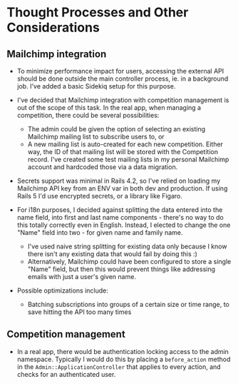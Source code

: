 # Thought Processes and Other Considerations

## Mailchimp integration

* To minimize performance impact for users, accessing the external API should be done outside the main controller process, ie. in a background job. I've added a basic Sidekiq setup for this purpose.

* I've decided that Mailchimp integration with competition management is out of the scope of this task. In the real app, when managing a competition, there could be several possibilities:
  * The admin could be given the option of selecting an existing Mailchimp mailing list to subscribe users to, or
  * A new mailing list is auto-created for each new competition.
Either way, the ID of that mailing list will be stored with the Competition record. I've created some test mailing lists in my personal Mailchimp account and hardcoded those via a data migration.

* Secrets support was minimal in Rails 4.2, so I've relied on loading my Mailchimp API key from an ENV var in both dev and production. If using Rails 5 I'd use encrypted secrets, or a library like Figaro.

* For i18n purposes, I decided against splitting the data entered into the name field, into first and last name components - there's no way to do this totally correctly even in English. Instead, I elected to change the one "Name" field into two - for given name and family name.
  * I've used naive string splitting for existing data only because I know there isn't any existing data that would fail by doing this :)
  * Alternatively, Mailchimp could have been configured to store a single "Name" field, but then this would prevent things like addressing emails with just a user's given name.

* Possible optimizations include:
  * Batching subscriptions into groups of a certain size or time range, to save hitting the API too many times

## Competition management

* In a real app, there would be authentication locking access to the admin namespace. Typically I would do this by placing a `before_action` method in the `Admin::ApplicationController` that applies to every action, and checks for an authenticated user.
